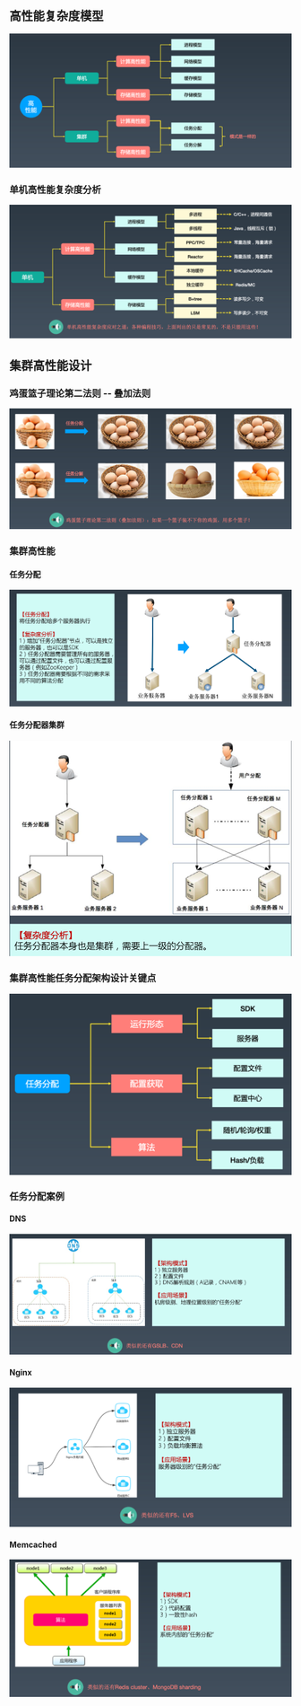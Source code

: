 ## 高性能复杂度模型

![高性能复杂度模型](8_如何设计高性能架构.assets/image-20220828210337345.png)

### 单机高性能复杂度分析

![单机高性能复杂度分析](8_如何设计高性能架构.assets/image-20220828210558404.png)

## 集群高性能设计

### 鸡蛋篮子理论第二法则 -- 叠加法则

![](8_如何设计高性能架构.assets/image-20220828210840744.png)

### 集群高性能

#### 任务分配

![任务分配](8_如何设计高性能架构.assets/image-20220828211051807.png)

#### 任务分配器集群

![任务分配器集群](8_如何设计高性能架构.assets/image-20220828211210570.png)

### 集群高性能任务分配架构设计关键点

![](8_如何设计高性能架构.assets/image-20220828211412422.png)

### 任务分配案例

#### DNS

![](8_如何设计高性能架构.assets/image-20220829003749694.png)

#### Nginx

![](8_如何设计高性能架构.assets/image-20220829003832711.png)

#### Memcached

![](8_如何设计高性能架构.assets/image-20220829003941351.png)
